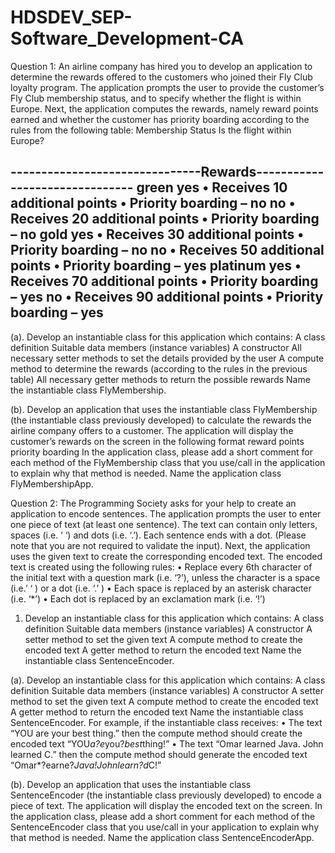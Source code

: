 # HDSDEV_SEP-Software_Development-CA

Question 1:
An airline company has hired you to develop an application to determine the
rewards offered to the customers who joined their Fly Club loyalty program. The
application prompts the user to provide the customer’s Fly Club membership status,
and to specify whether the flight is within Europe. Next, the application computes
the rewards, namely reward points earned and whether the customer has priority
boarding according to the rules from the following table:
Membership
Status
Is the flight within
Europe?

-------------------------------Rewards-------------------------------
green yes • Receives 10 additional points
• Priority boarding – no
no • Receives 20 additional points
• Priority boarding – no
gold yes • Receives 30 additional points
• Priority boarding – no
no • Receives 50 additional points
• Priority boarding – yes
platinum yes • Receives 70 additional points
• Priority boarding – yes
no • Receives 90 additional points
• Priority boarding – yes
--------------------------------------------------------------
(a). Develop an instantiable class for this application which contains:
A class definition
Suitable data members (instance variables)
A constructor
All necessary setter methods to set the details provided by the user
A compute method to determine the rewards (according to the rules in the
previous table)
All necessary getter methods to return the possible rewards
Name the instantiable class FlyMembership.

(b). Develop an application that uses the instantiable class FlyMembership (the
instantiable class previously developed) to calculate the rewards the airline
company offers to a customer. The application will display the customer’s rewards
on the screen in the following format
reward points
priority boarding
In the application class, please add a short comment for each method of the
FlyMembership class that you use/call in the application to explain why that
method is needed.
Name the application class FlyMembershipApp.



Question 2:
The Programming Society asks for your help to create an application to encode
sentences. The application prompts the user to enter one piece of text (at least one
sentence). The text can contain only letters, spaces (i.e. ‘ ‘) and dots (i.e. ‘.’). Each
sentence ends with a dot. (Please note that you are not required to validate the
input). Next, the application uses the given text to create the corresponding
encoded text. The encoded text is created using the following rules:
• Replace every 6th character of the initial text with a question mark (i.e. ‘?’),
unless the character is a space (i.e.’ ‘ ) or a dot (i.e. ‘.’ )
• Each space is replaced by an asterisk character (i.e. ‘*’)
• Each dot is replaced by an exclamation mark (i.e. ‘!’)
1. Develop an instantiable class for this application which contains:
A class definition
Suitable data members (instance variables)
A constructor
A setter method to set the given text
A compute method to create the encoded text
A getter method to return the encoded text
Name the instantiable class SentenceEncoder.

(a). Develop an instantiable class for this application which contains:
A class definition
Suitable data members (instance variables)
A constructor
A setter method to set the given text
A compute method to create the encoded text
A getter method to return the encoded text
Name the instantiable class SentenceEncoder.
For example, if the instantiable class receives:
• The text “YOU are your best thing.” then the compute method should create
the encoded text “YOU*a?e*you?*best*thing!”
• The text “Omar learned Java. John learned C.” then the compute method
should generate the encoded text “Omar*?earne?*Java!*John*learn?d*C!”

(b). Develop an application that uses the instantiable class SentenceEncoder (the
instantiable class previously developed) to encode a piece of text. The application
will display the encoded text on the screen. In the application class, please add a
short comment for each method of the SentenceEncoder class that you use/call in
your application to explain why that method is needed.
Name the application class SentenceEncoderApp.
